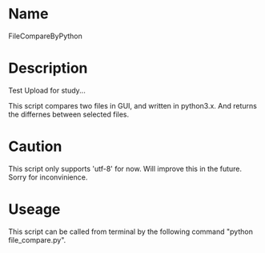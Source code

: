 # Name
FileCompareByPython

# Description
Test Upload for study...

This script compares two files in GUI, and written in python3.x.
And returns the differnes between selected files.

# Caution
This script only supports 'utf-8' for now. Will improve this in the future. 
Sorry for inconvinience.

# Useage
This script can be called from terminal by the following command "python file_compare.py".
